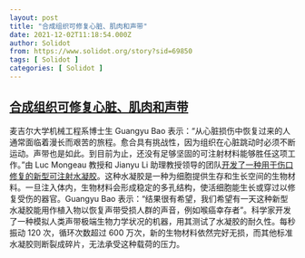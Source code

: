 ```yaml
---
layout: post
title: "合成组织可修复心脏、肌肉和声带"
date: 2021-12-02T11:18:54.000Z
author: Solidot
from: https://www.solidot.org/story?sid=69850
tags: [ Solidot ]
categories: [ Solidot ]
---
```

<!--1638443934000-->
[合成组织可修复心脏、肌肉和声带](https://www.solidot.org/story?sid=69850)
------

<div>
麦吉尔大学机械工程系博士生 Guangyu Bao 表示：“从心脏损伤中恢复过来的人通常面临着漫长而艰苦的旅程。愈合具有挑战性，因为组织在心脏跳动时必须不断运动。声带也是如此。到目前为止，还没有足够坚固的可注射材料能够胜任这项工作。”由 Luc Mongeau 教授和 Jianyu Li 助理教授领导的团队<a href="https://www.mcgill.ca/newsroom/channels/news/synthetic-tissue-can-repair-hearts-muscles-and-vocal-cords-335206" target="_blank">开发了一种用于伤口修复的新型可注射水凝胶</a>。这种水凝胶是一种为细胞提供生存和生长空间的生物材料。一旦注入体内，生物材料会形成稳定的多孔结构，使活细胞能生长或穿过以修复受伤的器官。Guangyu Bao 表示：“结果很有希望，我们希望有一天这种新型水凝胶能用作植入物以恢复声带受损人群的声音，例如喉癌幸存者”。科学家开发了一种模拟人类声带极端生物力学状况的机器，用其测试了水凝胶的耐久性。每秒振动 120 次，循环次数超过 600 万次，新的生物材料依然完好无损，而其他标准水凝胶则断裂成碎片，无法承受这种载荷的压力。
</div>
